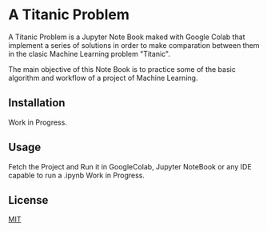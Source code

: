 # A Titanic Problem

A Titanic Problem is a Jupyter Note Book maked with Google Colab that implement a series of solutions in order to make comparation between them in the clasic Machine Learning problem "Titanic".

The main objective of this Note Book is to practice some of the basic algorithm and workflow of a project of Machine Learning.

## Installation

Work in Progress.

## Usage

Fetch the Project and Run it in GoogleColab, Jupyter NoteBook or any IDE capable to run a .ipynb
Work in Progress.

## License
[MIT](https://choosealicense.com/licenses/mit/)
